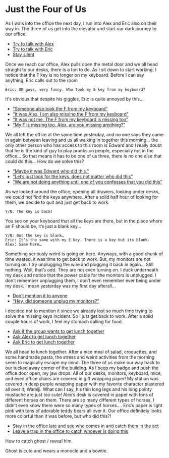 # Just the Four of Us

As I walk into the office the next day, I run into Alex and Eric also on their way in. The three of us get into the elevator and start our dark journey to our office. 
- [Try to talk with Alex](./3.1/a.md)
- [Try to talk with Eric](./3.1/b.md)
- [Stay silent](./3.1/c.md)

Once we reach our office, Alex pulls open the metal door and we all head straight to our desks, there is a ton to do. As I sit down to start working, I notice that the F key is no longer on my keyboard. Before I can say anything, Eric calls out to the room

	Eric: OK guys, very funny. Who took my E key from my keyboard?

It's obvious that despite his giggles, Eric is quite annoyed by this...

- [“Someone also took the F from my keyboard”](./3.2/a.md)
- [“It was Alex, I am also missing the F from my keyboard”](./3.2/b.md)
- [“It was not me. The F from my keyboard is missing too”](./3.2/c.md)
- [“My F is missing too. Alex, are you missing anything?”](./3.2/d.md)


We all left the office at the same time yesterday, and no one says they came in again between leaving and us all walking in together this morning… the only other person who has access to this room is Edward and I really doubt that he is the kind of guy to play pranks on people, especially not in the office… So that means it has to be one of us three, there is no one else that could do this… How do we solve this?

- [“Maybe it was Edward who did this.”](./3.3/a.md)
- [“Let’s just look for the keys, does not matter who did this”](./3.3/b.md)
- [“We are not doing anything until one of you confesses that you did this”](./3.3/c.md)

As we looked around the office, opening all drawers, looking under desks, we could not find the keys anywhere. After a solid half hour of looking for them, we decide to quit and just get back to work.

	Y/N: The key is back!

You see on your keyboard that all the keys are there, but in the place where an F should be, it’s just a blank key… 

	Y/N: But the key is blank…
	Eric: It’s the same with my E key. There is a key but its blank.
	Alex: Same here…

Something seriously weird is going on here. Anyways, with a good chunk of time wasted, it was time to get back to work. But, my monitors are not turning on. I try unplugging the wire and plugging it back in again… Still nothing. Well, that’s odd. They are not even turning on. I duck underneath my desk and notice that the power cable for the monitors is unplugged. I don’t remember unplugging them, I don’t even remember ever being under my desk. I mean yesterday was my first day afterall…

- [Don’t mention it to anyone](./3.4/a.md)
- [“Hey, did someone unplug my monitors?”](./3.4/b.md)

I decided not to mention it since we already lost so much time trying to solve the missing keys incident. So I just get back to work. 
After a solid couple hours of work, I feel my stomach calling for food.

- [Ask if the group wants to get lunch together](./3.5/a.md)
- [Ask Alex to get lunch together](./3.5/b.md)
- [Ask Eric to get lunch together](./3.5/c.md)

We all head to lunch together.
After a nice meal of salad, croquettes, and some handmade pasta, the stress and weird activities from the morning seem to magically escape my mind. The three of us make our way back to our tucked away corner of the building. As I beep my badge and push the office door open, my jaw drops. All of our desks, monitors, keyboard, mice, and even office chairs are covered in gift wrapping paper! My station was covered in deep purple wrapping paper with my favorite character plastered all over it; Wamiji. What can I say, his thin long legs and his long pointy mustache are just too cute! Alex’s desk is covered in paper with tons of different horses on them. There are so many different types of horses, I didn’t even know there were so many types of horses…. Eric’s paper is light pink with tons of adorable teddy bears all over it. Our office definitely looks more colorful than it was before, but who did this?!

- [Stay in the office late and see who comes in and catch them in the act](./3.6/a.md)
- [Leave a trap in the office to catch whoever is doing this](./3.6/b.md)


How to catch ghost / reveal him.



Ghost is cute and wears a monocle and a bowtie. 

